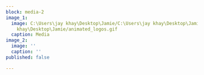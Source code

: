 ```yaml
---
block: media-2
image_1:
  image: C:\Users\jay khay\Desktop\Jamie/C:\Users\jay khay\Desktop\Jamie/C:\Users\jay
    khay\Desktop\Jamie/animated_logos.gif
  caption: Media
image_2:
  image: ''
  caption: ''
published: false

---
```

